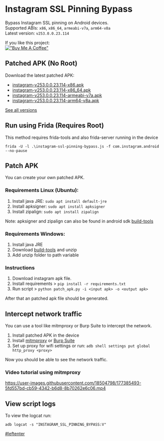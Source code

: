 # Instagram SSL Pinning Bypass

Bypass Instagram SSL pinning on Android devices.  
Supported ABIs: `x86`, `x86_64`, `armeabi-v7a`, `arm64-v8a`  
Latest version: `v253.0.0.23.114`

If you like this project:  
[!["Buy Me A Coffee"](https://www.buymeacoffee.com/assets/img/custom_images/orange_img.png)](https://www.buymeacoffee.com/eltimusa4q)

## Patched APK (No Root)

Download the latest patched APK: 
+ [instagram-v253.0.0.23.114-x86.apk](https://github.com/Eltion/Instagram-SSL-Pinning-Bypass/releases/download/v253.0.0.23.114/instagram-v253.0.0.23.114-x86.apk)
+ [instagram-v253.0.0.23.114-x86_64.apk](https://github.com/Eltion/Instagram-SSL-Pinning-Bypass/releases/download/v253.0.0.23.114/instagram-v253.0.0.23.114-x86_64.apk)
+ [instagram-v253.0.0.23.114-armeabi-v7a.apk](https://github.com/Eltion/Instagram-SSL-Pinning-Bypass/releases/download/v253.0.0.23.114/instagram-v253.0.0.23.114-armeabi-v7a.apk)
+ [instagram-v253.0.0.23.114-arm64-v8a.apk](https://github.com/Eltion/Instagram-SSL-Pinning-Bypass/releases/download/v253.0.0.23.114/instagram-v253.0.0.23.114-arm64-v8a.apk)

[See all versions](https://github.com/Eltion/Instagram-SSL-Pinning-Bypass/releases/)

## Run using Frida (Requires Root)

This method requires frida-tools and also frida-server running in the device
```
frida -U -l .\instagram-ssl-pinning-bypass.js -f com.instagram.android --no-pause
```

## Patch APK

You can create your own patched APK. 


### Requirements Linux (Ubuntu):
1. Install java JRE: `sudo apt install default-jre`
2. Install apksigner: `sudo apt install apksigner`
3. Install zipalign: `sudo apt install zipalign`  

Note: apksigner and zipalign can also be found in android sdk [build-tools](https://dl.google.com/android/repository/build-tools_r30.0.1-linux.zip)

### Requirements Windows:
1. Install java JRE
2. Download [build-tools](https://dl.google.com/android/repository/build-tools_r30.0.1-windows.zip) and unzip
3. Add unzip folder to path variable

### Instructions

1. Download instagram apk file.
2. Install requirements > `pip install -r requirements.txt`
3. Run script > `python patch_apk.py -i <input apk> -o <output apk>`

After that an patched apk file should be generated.

## Intercept network traffic

You can use a tool like mitmproxy or Burp Suite to intercept the network.

1. Install patched APK in the device
2. Install [mitmproxy](https://mitmproxy.org/) or [Burp Suite](https://portswigger.net/burp)
3. Set up proxy for wifi settings or run: `adb shell settings put global http_proxy <proxy>`

Now you should be able to see the network traffic.

### Video tutorial using mitmproxy
https://user-images.githubusercontent.com/18504798/177385493-5fd557bd-cb59-4342-b6d8-8b70262e6c06.mp4


## View script logs
To view the logcat run:
```
adb logcat -s "INSTAGRAM_SSL_PINNING_BYPASS:V"
```

[#leftenter](#leftenter)
